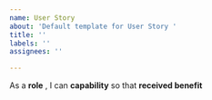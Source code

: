 ```yaml
---
name: User Story
about: 'Default template for User Story '
title: ''
labels: ''
assignees: ''

---
```


As a **role** , I can **capability**  so that **received benefit**
